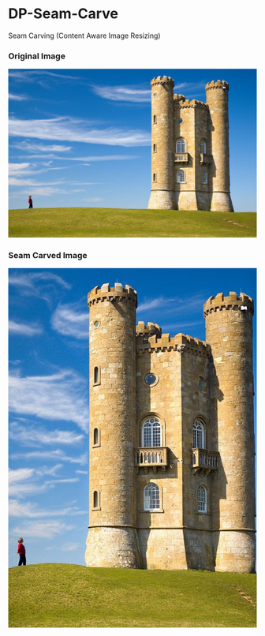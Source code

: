 # DP-Seam-Carve
Seam Carving (Content Aware Image Resizing)
### Original Image
![Original Image](images/seam_carving.jpg)
### Seam Carved Image
![Seam Carved Image](images/seeam.jpg)
